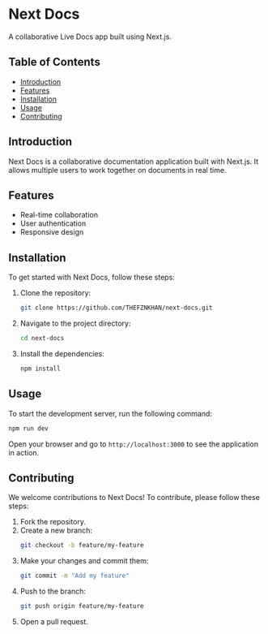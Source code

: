 # Next Docs

A collaborative Live Docs app built using Next.js.

## Table of Contents

- [Introduction](#introduction)
- [Features](#features)
- [Installation](#installation)
- [Usage](#usage)
- [Contributing](#contributing)

## Introduction

Next Docs is a collaborative documentation application built with Next.js. It allows multiple users to work together on documents in real time.

## Features

- Real-time collaboration
- User authentication
- Responsive design

## Installation

To get started with Next Docs, follow these steps:

1. Clone the repository:
    ```sh
    git clone https://github.com/THEFZNKHAN/next-docs.git
    ```
2. Navigate to the project directory:
    ```sh
    cd next-docs
    ```
3. Install the dependencies:
    ```sh
    npm install
    ```

## Usage

To start the development server, run the following command:
```sh
npm run dev
```

Open your browser and go to `http://localhost:3000` to see the application in action.

## Contributing

We welcome contributions to Next Docs! To contribute, please follow these steps:

1. Fork the repository.
2. Create a new branch:
    ```sh
    git checkout -b feature/my-feature
    ```
3. Make your changes and commit them:
    ```sh
    git commit -m "Add my feature"
    ```
4. Push to the branch:
    ```sh
    git push origin feature/my-feature
    ```
5. Open a pull request.
